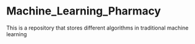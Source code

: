 # Machine_Learning_Pharmacy

This is a repository that stores different algorithms in traditional machine learning
